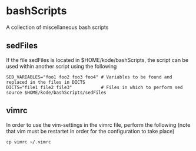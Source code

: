 # bashScripts
A collection of miscellaneous bash scripts

## sedFiles
If the file sedFiles is located in $HOME/kode/bashScripts, the script can be used within another script using the following

```console
SED_VARIABLES="foo1 foo2 foo3 foo4" # Variables to be found and replaced in the files in DICTS
DICTS="file1 file2 file3"           # Files in which to perform sed
source $HOME/kode/bashScripts/sedFiles
```

## vimrc
In order to use the vim-settings in the vimrc file, perform the following (note that vim must be restartet in order for the configuration to take place)

```console
cp vimrc ~/.vimrc
```
